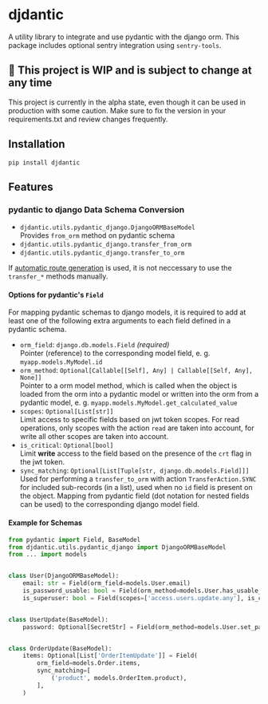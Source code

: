 # djdantic

A utility library to integrate and use pydantic with the django orm. This package includes optional sentry integration using `sentry-tools`.

## 🚧 This project is WIP and is subject to change at any time

This project is currently in the alpha state, even though it can be used in production with some caution. Make sure to fix the version in your requirements.txt and review changes frequently.

## Installation

`pip install djdantic`

## Features

### pydantic to django Data Schema Conversion

- `djdantic.utils.pydantic_django.DjangoORMBaseModel`  
  Provides `from_orm` method on pydantic schema
- `djdantic.utils.pydantic_django.transfer_from_orm`
- `djdantic.utils.pydantic_django.transfer_to_orm`

If [automatic route generation](#automatic-route-generation) is used, it is not neccessary to use the `transfer_*` methods manually.

#### Options for pydantic's `Field`

For mapping pydantic schemas to django models, it is required to add at least one of the following extra arguments to each field defined in a pydantic schema.

- `orm_field`: `django.db.models.Field` *(required)*  
  Pointer (reference) to the corresponding model field, e. g. `myapp.models.MyModel.id`
- `orm_method`: `Optional[Callable[[Self], Any] | Callable[[Self, Any], None]]`  
  Pointer to a orm model method, which is called when the object is loaded from the orm into a pydantic model or written into the orm from a pydantic model, e. g. `myapp.models.MyModel.get_calculated_value`
- `scopes`: `Optional[List[str]]`  
  Limit access to specific fields based on jwt token scopes. For read operations, only scopes with the action `read` are taken into account, for write all other scopes are taken into account.
- `is_critical`: `Optional[bool]`  
  Limit **write** access to the field based on the presence of the `crt` flag in the jwt token.
- `sync_matching`: `Optional[List[Tuple[str, django.db.models.Field]]]`  
  Used for performing a `transfer_to_orm` with action `TransferAction.SYNC` for included sub-records (in a list), used when no `id` field is present on the object. Mapping from pydantic field (dot notation for nested fields can be used) to the corresponding django model field.

#### Example for Schemas

```python
from pydantic import Field, BaseModel
from djdantic.utils.pydantic_django import DjangoORMBaseModel
from ... import models


class User(DjangoORMBaseModel):
    email: str = Field(orm_field=models.User.email)
    is_password_usable: bool = Field(orm_method=models.User.has_usable_password)
    is_superuser: bool = Field(scopes=['access.users.update.any'], is_critical=True, orm_field=models.User.is_superuser)


class UserUpdate(BaseModel):
    password: Optional[SecretStr] = Field(orm_method=models.User.set_password, is_critical=True)


class OrderUpdate(BaseModel):
    items: Optional[List['OrderItemUpdate']] = Field(
        orm_field=models.Order.items,
        sync_matching=[
            ('product', models.OrderItem.product),
        ],
    )
```
